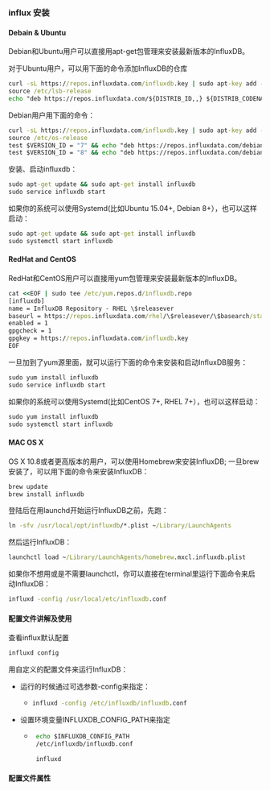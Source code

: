 ### influx 安装

#### Debain & Ubuntu

Debian和Ubuntu用户可以直接用apt-get包管理来安装最新版本的InfluxDB。

对于Ubuntu用户，可以用下面的命令添加InfluxDB的仓库
```cmd
curl -sL https://repos.influxdata.com/influxdb.key | sudo apt-key add -
source /etc/lsb-release
echo "deb https://repos.influxdata.com/${DISTRIB_ID,,} ${DISTRIB_CODENAME} stable" | sudo tee /etc/apt/sources.list.d/influxdb.list
```
Debian用户用下面的命令：
```cmd
curl -sL https://repos.influxdata.com/influxdb.key | sudo apt-key add -
source /etc/os-release
test $VERSION_ID = "7" && echo "deb https://repos.influxdata.com/debian wheezy stable" | sudo tee /etc/apt/sources.list.d/influxdb.list
test $VERSION_ID = "8" && echo "deb https://repos.influxdata.com/debian jessie stable" | sudo tee /etc/apt/sources.list.d/influxdb.list
```

安装、启动influxdb：
```cmd
sudo apt-get update && sudo apt-get install influxdb
sudo service influxdb start
```
如果你的系统可以使用Systemd(比如Ubuntu 15.04+, Debian 8+），也可以这样启动：
```cmd
sudo apt-get update && sudo apt-get install influxdb
sudo systemctl start influxdb
```
#### RedHat and CentOS

RedHat和CentOS用户可以直接用yum包管理来安装最新版本的InfluxDB。

```cmd
cat <<EOF | sudo tee /etc/yum.repos.d/influxdb.repo
[influxdb]
name = InfluxDB Repository - RHEL \$releasever
baseurl = https://repos.influxdata.com/rhel/\$releasever/\$basearch/stable
enabled = 1
gpgcheck = 1
gpgkey = https://repos.influxdata.com/influxdb.key
EOF
```
一旦加到了yum源里面，就可以运行下面的命令来安装和启动InfluxDB服务：

```cmd
sudo yum install influxdb
sudo service influxdb start
```

如果你的系统可以使用Systemd(比如CentOS 7+, RHEL 7+），也可以这样启动：

```cmd
sudo yum install influxdb
sudo systemctl start influxdb
```

#### MAC OS X

OS X 10.8或者更高版本的用户，可以使用Homebrew来安装InfluxDB; 一旦brew安装了，可以用下面的命令来安装InfluxDB：

```cmd
brew update
brew install influxdb
```
登陆后在用launchd开始运行InfluxDB之前，先跑：
```cmd
ln -sfv /usr/local/opt/influxdb/*.plist ~/Library/LaunchAgents
```
然后运行InfluxDB：
```cmd
launchctl load ~/Library/LaunchAgents/homebrew.mxcl.influxdb.plist
```
如果你不想用或是不需要launchctl，你可以直接在terminal里运行下面命令来启动InfluxDB：
```cmd
influxd -config /usr/local/etc/influxdb.conf
```

#### 配置文件讲解及使用

查看influx默认配置

```cmd
influxd config
```
用自定义的配置文件来运行InfluxDB：

- 运行的时候通过可选参数-config来指定：
    -  ```cmd
       influxd -config /etc/influxdb/influxdb.conf
       ```
- 设置环境变量INFLUXDB_CONFIG_PATH来指定
    - ```cmd
       echo $INFLUXDB_CONFIG_PATH
       /etc/influxdb/influxdb.conf
       
       influxd
      ```
      
#### 配置文件属性


